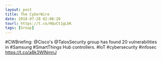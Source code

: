 ```yaml
---
layout: post
title: The CyberWire
date: 2018-07-28 02:00:20
tourl: https://t.co/HQuCt1gLbK
tags: [Group]
---
```

#CWBriefing: @Cisco's @TalosSecurity group has found 20 vulnerabilities in #Samsung #SmartThings Hub controllers. #IoT #cybersecurity #infosec https://t.co/a8k3WlNmnJ